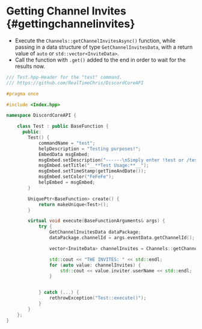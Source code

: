 Getting Channel Invites {#gettingchannelinvites}
============
- Execute the `Channels::getChannelInvitesAsync()` function, while passing in a data structure of type `GetChannelInvitesData`, with a return value of `auto` or `std::vector<InviteData>`.
- Call the function with `.get()` added to the end in order to wait for the results now.

```cpp
/// Test.hpp-Header for the "test" command.
/// https://github.com/RealTimeChris/DiscordCoreAPI

#pragma once

#include <Index.hpp>

namespace DiscordCoreAPI {

	class Test : public BaseFunction {
	  public:
		Test() {
			commandName = "test";
			helpDescription = "Testing purposes!";
			EmbedData msgEmbed;
			msgEmbed.setDescription("------\nSimply enter !test or /test!\n------");
			msgEmbed.setTitle("__**Test Usage:**__");
			msgEmbed.setTimeStamp(getTimeAndDate());
			msgEmbed.setColor("FeFeFe");
			helpEmbed = msgEmbed;
		}

		UniquePtr<BaseFunction> create() {
			return makeUnique<Test>();
		}

		virtual void execute(BaseFunctionArguments& args) {
			try {
				GetChannelInvitesData dataPackage;
				dataPackage.channelId = args.eventData.getChannelId();

				vector<InviteData> channelInvites = Channels::getChannelInvitesAsync(dataPackage).get();

				std::cout << "THE INVITES: " << std::endl;
				for (auto value: channelInvites) {
					std::cout << value.inviter.userName << std::endl;
				}


			} catch (...) {
				rethrowException("Test::execute()");
			}
		}
	};
}
```

